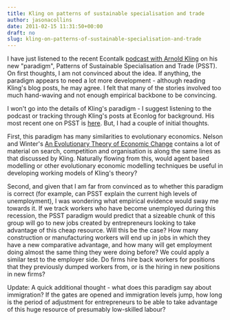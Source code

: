 ```yaml
---
title: Kling on patterns of sustainable specialisation and trade
author: jasonacollins
date: 2011-02-15 11:31:50+00:00
draft: no
slug: kling-on-patterns-of-sustainable-specialisation-and-trade
---
```


I have just listened to the recent Econtalk [podcast with Arnold Kling](http://www.econtalk.org/archives/2011/02/kling_on_patter.html) on his new "paradigm", Patterns of Sustainable Specialisation and Trade (PSST). On first thoughts, I am not convinced about the idea. If anything, the paradigm appears to need a lot more development - although reading Kling's blog posts, he may agree. I felt that many of the stories involved too much hand-waving and not enough empirical backbone to be convincing.

I won't go into the details of Kling's paradigm - I suggest listening to the podcast or tracking through Kling's posts at Econlog for background. His most recent one on PSST is [here](http://econlog.econlib.org/archives/2011/02/what_is_economi.html). But, I had a couple of initial thoughts.

First, this paradigm has many similarities to evolutionary economics. Nelson and Winter's [An Evolutionary Theory of Economic Change](https://jasoncollins.blog/nelson-and-winters-an-evolutionary-theory-of-economic-change/) contains a lot of material on search, competition and organisation is along the same lines as that discussed by Kling. Naturally flowing from this, would agent based modelling or other evolutionary economic modelling techniques be useful in developing working models of Kling's theory?

Second, and given that I am far from convinced as to whether this paradigm is correct (for example, can PSST explain the current high levels of unemployment), I was wondering what empirical evidence would sway me towards it. If we track workers who have become unemployed during this recession, the PSST paradigm would predict that a sizeable chunk of this group will go to new jobs created by entrepreneurs looking to take advantage of this cheap resource. Will this be the case? How many construction or manufacturing workers will end up in jobs in which they have a new comparative advantage, and how many will get employment doing almost the same thing they were doing before? We could apply a similar test to the employer side. Do firms hire back workers for positions that they previously dumped workers from, or is the hiring in new positions in new firms?

Update: A quick additional thought - what does this paradigm say about immigration? If the gates are opened and immigration levels jump, how long is the period of adjustment for entrepreneurs to be able to take advantage of this huge resource of presumably low-skilled labour?

